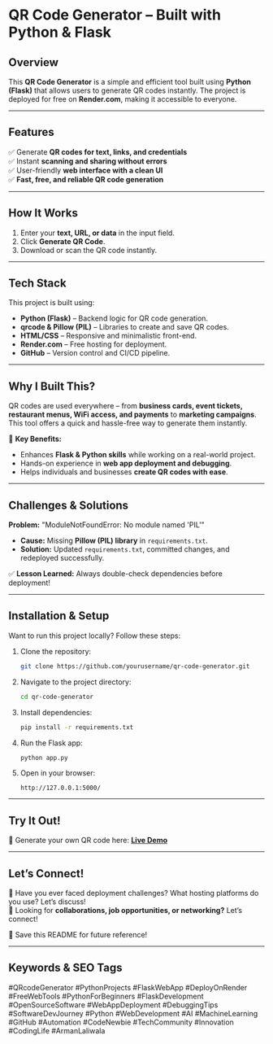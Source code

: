 # QR Code Generator – Built with Python & Flask

## **Overview**
This **QR Code Generator** is a simple and efficient tool built using **Python (Flask)** that allows users to generate QR codes instantly. The project is deployed for free on **Render.com**, making it accessible to everyone.

---
## **Features**
✅ Generate **QR codes for text, links, and credentials**  
✅ Instant **scanning and sharing without errors**  
✅ User-friendly **web interface with a clean UI**  
✅ **Fast, free, and reliable QR code generation**  

---
## **How It Works**
1. Enter your **text, URL, or data** in the input field.
2. Click **Generate QR Code**.
3. Download or scan the QR code instantly.

---
## **Tech Stack**
This project is built using:
- **Python (Flask)** – Backend logic for QR code generation.
- **qrcode & Pillow (PIL)** – Libraries to create and save QR codes.
- **HTML/CSS** – Responsive and minimalistic front-end.
- **Render.com** – Free hosting for deployment.
- **GitHub** – Version control and CI/CD pipeline.

---
## **Why I Built This?**
QR codes are used everywhere – from **business cards, event tickets, restaurant menus, WiFi access, and payments** to **marketing campaigns**. This tool offers a quick and hassle-free way to generate them instantly.

🚀 **Key Benefits:**
- Enhances **Flask & Python skills** while working on a real-world project.
- Hands-on experience in **web app deployment and debugging**.
- Helps individuals and businesses **create QR codes with ease**.

---
## **Challenges & Solutions**
**Problem:** "ModuleNotFoundError: No module named 'PIL'"
- **Cause:** Missing **Pillow (PIL) library** in `requirements.txt`.
- **Solution:** Updated `requirements.txt`, committed changes, and redeployed successfully.

✅ **Lesson Learned:** Always double-check dependencies before deployment!

---
## **Installation & Setup**
Want to run this project locally? Follow these steps:

1. Clone the repository:
   ```sh
   git clone https://github.com/yourusername/qr-code-generator.git
   ```
2. Navigate to the project directory:
   ```sh
   cd qr-code-generator
   ```
3. Install dependencies:
   ```sh
   pip install -r requirements.txt
   ```
4. Run the Flask app:
   ```sh
   python app.py
   ```
5. Open in your browser:
   ```
   http://127.0.0.1:5000/
   ```

---
## **Try It Out!**
🎉 Generate your own QR code here: **[Live Demo](#)**

---
## **Let’s Connect!**
💬 Have you ever faced deployment challenges? What hosting platforms do you use? Let’s discuss!  
🚀 Looking for **collaborations, job opportunities, or networking?** Let’s connect!  

🔖 Save this README for future reference!

---
## **Keywords & SEO Tags**
#QRcodeGenerator #PythonProjects #FlaskWebApp #DeployOnRender #FreeWebTools #PythonForBeginners #FlaskDevelopment #OpenSourceSoftware #WebAppDeployment #DebuggingTips #SoftwareDevJourney #Python #WebDevelopment #AI #MachineLearning #GitHub #Automation #CodeNewbie #TechCommunity #Innovation #CodingLife #ArmanLaliwala

